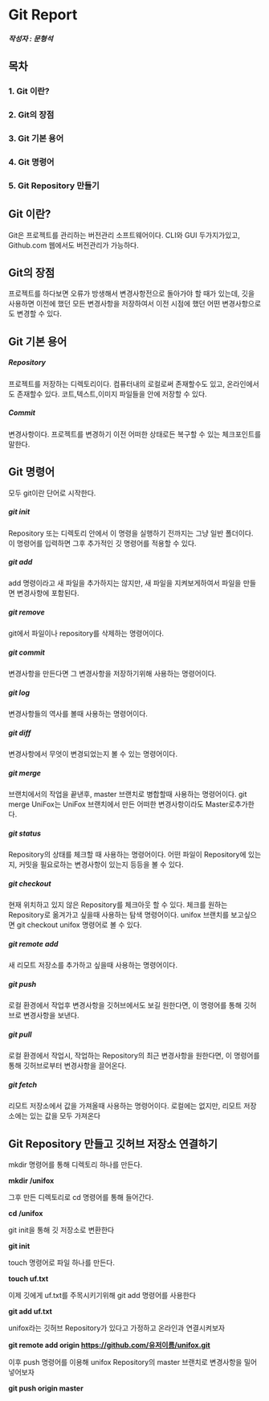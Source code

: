 Git Report
=============

##### 작성자 : 문형석

목차
-------------
### 1. Git 이란?
### 2. Git의 장점
### 3. Git 기본 용어
### 4. Git 명령어
### 5. Git Repository 만들기



Git 이란?
-------------
Git은 프로젝트를 관리하는 버전관리 소프트웨어이다. CLI와 GUI 두가지가있고, Github.com 웹에서도 버전관리가 가능하다.



Git의 장점
-------------
프로젝트를 하다보면 오류가 방생해서 변경사항전으로 돌아가야 할 때가 있는데, 
깃을 사용하면 이전에 했던 모든 변경사항을 저장하여서 이전 시점에 했던 어떤 변경사항으로도 변경할 수 있다.



Git 기본 용어
-------------
##### Repository
프로젝트를 저장하는 디렉토리이다. 컴퓨터내의 로컬로써 존재할수도 있고, 온라인에서도 존재할수 있다.
코트,텍스트,이미지 파일들을 안에 저장할 수 있다.

##### Commit
변경사항이다. 프로젝트를 변경하기 이전 어떠한 상태로든 복구할 수 있는 체크포인트를 말한다.



Git 명령어
-------------
모두 git이란 단어로 시작한다.

##### git init
Repository 또는 디렉토리 안에서 이 명령을 실행하기 전까지는 그냥 일반 폴더이다. 이 명령어를 입력하면 그후 추가적인 깃 명령어를 적용할 수 있다.

##### git add
add 명령이라고 새 파일을 추가하지는 않지만, 새 파일을 지켜보게하여서 파일을 만들면 변경사항에 포함된다.

##### git remove
git에서 파일이나 repository를 삭제하는 명령어이다.

##### git commit
변경사항을 만든다면 그 변경사항을 저장하기위해 사용하는 명령어이다.

##### git log
변경사항들의 역사를 볼때 사용하는 명령어이다.

##### git diff
변경사항에서 무엇이 변경되었는지 볼 수 있는 명령어이다.

##### git merge
브랜치에서의 작업을 끝낸후, master 브랜치로 병합할때 사용하는 명령어이다. git merge UniFox는 UniFox 브랜치에서 만든 어떠한 변경사항이라도 Master로추가한다.

##### git status
Repository의 상태를 체크할 때 사용하는 명령어이다. 어떤 파일이 Repository에 있는지, 커밋을 필요로하는 변경사항이 있는지 등등을 볼 수 있다.

##### git checkout
현재 위치하고 있지 않은 Repository를 체크아웃 할 수 있다. 체크를 원하는 Repository로 옮겨가고 싶을때 사용하는 탐색 명령어이다. unifox 브랜치를 보고싶으면 git checkout unifox 명령어로 볼 수 있다.

##### git remote add
새 리모트 저장소를 추가하고 싶을때 사용하는 명령어이다.

##### git push
로컬 환경에서 작업후 변경사항을 깃허브에서도 보길 원한다면, 이 명령어를 통해 깃허브로 변경사항을 보낸다.

##### git pull
로컬 환경에서 작업시, 작업하는 Repository의 최근 변경사항을 원한다면, 이 명령어를 통해 깃허브로부터 변경사항을 끌어온다.

##### git fetch
리모트 저장소에서 값을 가져올때 사용하는 명령어이다. 로컬에는 없지만, 리모트 저장소에는 있는 값을 모두 가져온다



Git Repository 만들고 깃허브 저장소 연결하기
-------------
mkdir 명령어를 통해 디렉토리 하나를 만든다. 

**mkdir /unifox**

그후 만든 디렉토리로 cd 명령어를 통해 들어간다.

**cd /unifox**

git init을 통해 깃 저장소로 변환한다

**git init**

touch 명령어로 파일 하나를 만든다.

**touch uf.txt**

이제 깃에게 uf.txt를 주목시키기위해 git add 명령어를 사용한다

**git add uf.txt**

unifox라는 깃허브 Repository가 있다고 가정하고 온라인과 연결시켜보자

**git remote add origin https://github.com/유저이름/unifox.git**

이후 push 명령어를 이용해 unifox Repository의 master 브랜치로 변경사항을 밀어 넣어보자

**git push origin master**

